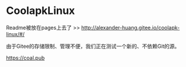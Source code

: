# CoolapkLinux

Readme被放在pages上去了 >> http://alexander-huang.gitee.io/coolapk-linux/#/

 由于Gitee的存储限制、管理不便，我们正在测试一个新的、不依赖Git的源。

https://coal.pub
